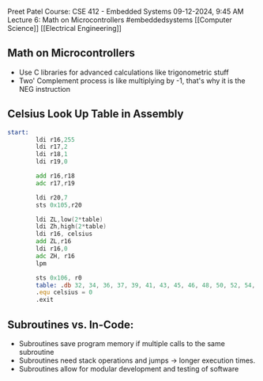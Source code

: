 Preet Patel
Course: CSE 412 - Embedded Systems
09-12-2024, 9:45 AM
Lecture 6: Math on Microcontrollers
#embeddedsystems 
[[Computer Science]]
[[Electrical Engineering]]

## Math on Microcontrollers
- Use C libraries for advanced calculations like trigonometric stuff
- Two' Complement process is like multiplying by -1, that's why it is the NEG instruction

## Celsius Look Up Table in Assembly
``` asm
start:
		ldi r16,255
		ldi r17,2
		ldi r18,1
		ldi r19,0

		add r16,r18
		adc r17,r19

		ldi r20,7
		sts 0x105,r20

		ldi ZL,low(2*table)
		ldi Zh,high(2*table)
		ldi r16, celsius
		add ZL,r16
		ldi r16,0
		adc ZH, r16
		lpm

		sts 0x106, r0
		table: .db 32, 34, 36, 37, 39, 41, 43, 45, 46, 48, 50, 52, 54, 55, 57, 59, 61, 63, 64, 66
		.equ celsius = 0
		.exit
```

## Subroutines vs. In-Code:
- Subroutines save program memory if multiple calls to the same subroutine
- Subroutines need stack operations and jumps $\rightarrow$ longer execution times. 
- Subroutines allow for modular development and testing of software

